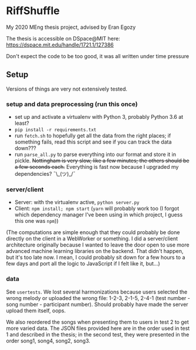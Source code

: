 RiffShuffle
===========

My 2020 MEng thesis project, advised by Eran Egozy

The thesis is accessible on DSpace@MIT here: https://dspace.mit.edu/handle/1721.1/127386

Don't expect the code to be too good, it was all written under time pressure

## Setup

Versions of things are very not extensively tested.

### setup and data preprocessing (run this once)

- set up and activate a virtualenv with Python 3, probably Python 3.6 at least?
- `pip install -r requirements.txt`
- run `fetch.sh` to hopefully get all the data from the right places; if something fails, read this script and see if you can track the data down???
- run `parse_all.py` to parse everything into our format and store it in pickle. ~~Nottingham is very slow, like a few minutes; the others should be a few seconds each.~~ Everything is fast now because I upgraded my dependencies? ¯\\_(ツ)\_/¯

### server/client

- Server: with the virtualenv active, `python server.py`
- Client: `npm install; npm start` (`yarn` will probably work too (I forgot which dependency manager I've been using in which project, I guess this one was `npm`))

(The computations are simple enough that they could probably be done directly on the client in a WebWorker or something. I did a server/client architecture originally because I wanted to leave the door open to use more advanced machine learning libraries on the backend. That didn't happen, but it's too late now. I mean, I could probably sit down for a few hours to a few days and port all the logic to JavaScript if I felt like it, but...)

### data

See `usertests`. We lost several harmonizations because users selected the wrong melody or uploaded the wrong file: 1-2-3, 2-1-5, 2-4-1 (test number - song number - participant number). Should probably have made the server upload them itself, oops.

We also reordered the songs when presenting them to users in test 2 to get more varied data. The JSON files provided here are in the order used in test 1 and described in the thesis; in the second test, they were presented in the order song1, song4, song2, song3.

